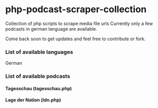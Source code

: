 # php-podcast-scraper-collection
Collection of php scripts to scrape media file urls
Currently only a few podcasts in german language are available.

Come back soon to get updates and feel free to contribute or fork.


### List of available languages ### 

German

### List of available podcasts ### 

#### Tagesschau (tagesschau.php) ####
#### Lage der Nation (ldn.php) ####


